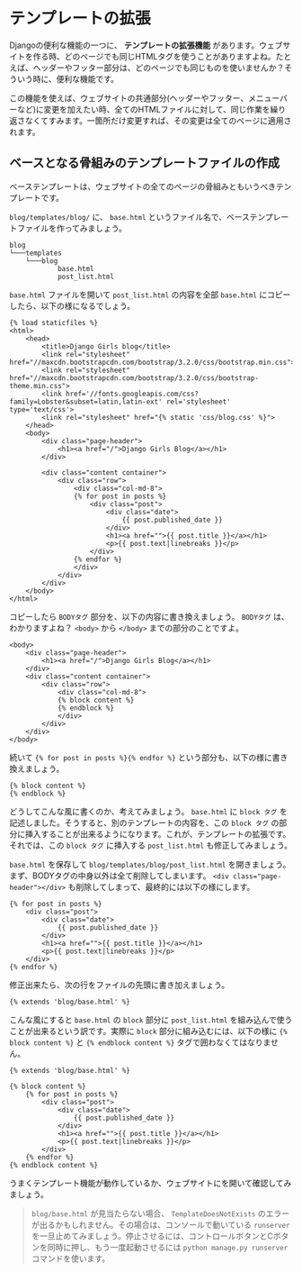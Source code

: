 # テンプレートの拡張

Djangoの便利な機能の一つに、 __テンプレートの拡張機能__ があります。ウェブサイトを作る時、どのページでも同じHTMLタグを使うことがありますよね。たとえば、ヘッダーやフッター部分は、どのページでも同じものを使いませんか？そういう時に、便利な機能です。

この機能を使えば、ウェブサイトの共通部分(ヘッダーやフッター、メニューバーなど)に変更を加えたい時、全てのHTMLファイルに対して、同じ作業を繰り返さなくてすみます。一箇所だけ変更すれば、その変更は全てのページに適用されます。

## ベースとなる骨組みのテンプレートファイルの作成

ベーステンプレートは、ウェブサイトの全てのページの骨組みともいうべきテンプレートです。

`blog/templates/blog/` に、 `base.html` というファイル名で、ベーステンプレートファイルを作ってみましょう。

    blog
    └───templates
        └───blog
                base.html
                post_list.html

`base.html` ファイルを開いて `post_list.html` の内容を全部 `base.html` にコピーしたら、以下の様になるでしょう。

    {% load staticfiles %}
    <html>
        <head>
            <title>Django Girls blog</title>
            <link rel="stylesheet" href="//maxcdn.bootstrapcdn.com/bootstrap/3.2.0/css/bootstrap.min.css">
            <link rel="stylesheet" href="//maxcdn.bootstrapcdn.com/bootstrap/3.2.0/css/bootstrap-theme.min.css">
            <link href='//fonts.googleapis.com/css?family=Lobster&subset=latin,latin-ext' rel='stylesheet' type='text/css'>
            <link rel="stylesheet" href="{% static 'css/blog.css' %}">
        </head>
        <body>
            <div class="page-header">
                <h1><a href="/">Django Girls Blog</a></h1>
            </div>

            <div class="content container">
                <div class="row">
                    <div class="col-md-8">
                    {% for post in posts %}
                        <div class="post">
                            <div class="date">
                                {{ post.published_date }}
                            </div>
                            <h1><a href="">{{ post.title }}</a></h1>
                            <p>{{ post.text|linebreaks }}</p>
                        </div>
                    {% endfor %}
                    </div>
                </div>
            </div>
        </body>
    </html>

コピーしたら `BODYタグ` 部分を、以下の内容に書き換えましょう。 `BODYタグ` は、わかりますよね？  `<body>` から `</body>` までの部分のことですよ。

    <body>
        <div class="page-header">
            <h1><a href="/">Django Girls Blog</a></h1>
        </div>
        <div class="content container">
            <div class="row">
                <div class="col-md-8">
                {% block content %}
                {% endblock %}
                </div>
            </div>
        </div>
    </body>

続いて `{% for post in posts %}{% endfor %}` という部分も、以下の様に書き換えましょう。

    {% block content %}
    {% endblock %}

どうしてこんな風に書くのか、考えてみましょう。 `base.html` に `block タグ` を記述しました。そうすると、別のテンプレートの内容を、この `block タグ` の部分に挿入することが出来るようになります。これが、テンプレートの拡張です。それでは、この `block タグ` に挿入する `post_list.html` も修正してみましょう。

`base.html` を保存して `blog/templates/blog/post_list.html` を開きましょう。まず、BODYタグの中身以外は全て削除してしまいます。 `<div class="page-header"></div>` も削除してしまって、最終的には以下の様にします。

    {% for post in posts %}
        <div class="post">
            <div class="date">
                {{ post.published_date }}
            </div>
            <h1><a href="">{{ post.title }}</a></h1>
            <p>{{ post.text|linebreaks }}</p>
        </div>
    {% endfor %}

修正出来たら、次の行をファイルの先頭に書き加えましょう。

    {% extends 'blog/base.html' %}

こんな風にすると `base.html` の `block` 部分に `post_list.html` を組み込んで使うことが出来るという訳です。実際に `block` 部分に組み込むには、以下の様に `{% block content %}` と `{% endblock content %}` タグで囲わなくてはなりません。

    {% extends 'blog/base.html' %}

    {% block content %}
        {% for post in posts %}
            <div class="post">
                <div class="date">
                    {{ post.published_date }}
                </div>
                <h1><a href="">{{ post.title }}</a></h1>
                <p>{{ post.text|linebreaks }}</p>
            </div>
        {% endfor %}
    {% endblock content %}

うまくテンプレート機能が動作しているか、ウェブサイトにを開いて確認してみましょう。

> `blog/base.html` が見当たらない場合、 `TemplateDoesNotExists` のエラーが出るかもしれません。その場合は、コンソールで動いている `runserver` を一旦止めてみましょう。停止させるには、コントロールボタンとCボタンを同時に押し、もう一度起動させるには `python manage.py runserver` コマンドを使います。
